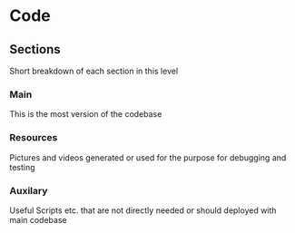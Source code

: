 # Code 

## Sections

Short breakdown of each section in this level

### Main

This is the most version of the codebase

### Resources

Pictures and videos generated or used for the purpose for debugging and testing

### Auxilary

Useful Scripts etc. that are not directly needed or should deployed with main codebase
